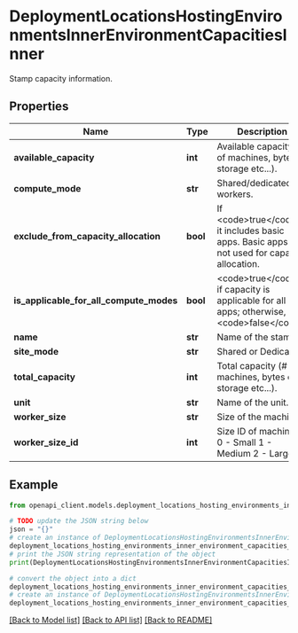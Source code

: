 # DeploymentLocationsHostingEnvironmentsInnerEnvironmentCapacitiesInner

Stamp capacity information.

## Properties

Name | Type | Description | Notes
------------ | ------------- | ------------- | -------------
**available_capacity** | **int** | Available capacity (# of machines, bytes of storage etc...). | [optional] 
**compute_mode** | **str** | Shared/dedicated workers. | [optional] 
**exclude_from_capacity_allocation** | **bool** | If &lt;code&gt;true&lt;/code&gt;, it includes basic apps. Basic apps are not used for capacity allocation. | [optional] 
**is_applicable_for_all_compute_modes** | **bool** | &lt;code&gt;true&lt;/code&gt; if capacity is applicable for all apps; otherwise, &lt;code&gt;false&lt;/code&gt;. | [optional] 
**name** | **str** | Name of the stamp. | [optional] 
**site_mode** | **str** | Shared or Dedicated. | [optional] 
**total_capacity** | **int** | Total capacity (# of machines, bytes of storage etc...). | [optional] 
**unit** | **str** | Name of the unit. | [optional] 
**worker_size** | **str** | Size of the machines. | [optional] 
**worker_size_id** | **int** | Size ID of machines:  0 - Small 1 - Medium 2 - Large | [optional] 

## Example

```python
from openapi_client.models.deployment_locations_hosting_environments_inner_environment_capacities_inner import DeploymentLocationsHostingEnvironmentsInnerEnvironmentCapacitiesInner

# TODO update the JSON string below
json = "{}"
# create an instance of DeploymentLocationsHostingEnvironmentsInnerEnvironmentCapacitiesInner from a JSON string
deployment_locations_hosting_environments_inner_environment_capacities_inner_instance = DeploymentLocationsHostingEnvironmentsInnerEnvironmentCapacitiesInner.from_json(json)
# print the JSON string representation of the object
print(DeploymentLocationsHostingEnvironmentsInnerEnvironmentCapacitiesInner.to_json())

# convert the object into a dict
deployment_locations_hosting_environments_inner_environment_capacities_inner_dict = deployment_locations_hosting_environments_inner_environment_capacities_inner_instance.to_dict()
# create an instance of DeploymentLocationsHostingEnvironmentsInnerEnvironmentCapacitiesInner from a dict
deployment_locations_hosting_environments_inner_environment_capacities_inner_from_dict = DeploymentLocationsHostingEnvironmentsInnerEnvironmentCapacitiesInner.from_dict(deployment_locations_hosting_environments_inner_environment_capacities_inner_dict)
```
[[Back to Model list]](../README.md#documentation-for-models) [[Back to API list]](../README.md#documentation-for-api-endpoints) [[Back to README]](../README.md)


